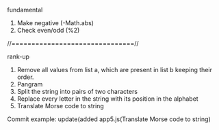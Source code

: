 fundamental
1. Make negative (-Math.abs)
2. Check even/odd (%2)

//===============================//

rank-up
1. Remove all values from list a, which are present in list b keeping their order.
2. Pangram
3. Split the string into pairs of two characters
4. Replace every letter in the string with its position in the alphabet
5. Translate Morse code to string

Commit example: update(added app5.js(Translate Morse code to string)